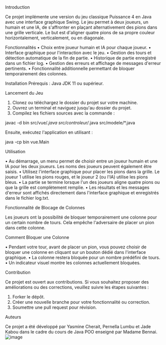 Introduction

Ce projet implémente une version du jeu classique Puissance 4 en Java avec une interface graphique Swing. 
Le jeu permet à deux joueurs, un humain et une IA, de s'affronter en plaçant alternativement des pions dans une grille verticale. 
Le but est d'aligner quatre pions de sa propre couleur horizontalement, verticalement, ou en diagonale.

Fonctionnalités
•	Choix entre joueur humain et IA pour chaque joueur.
•	Interface graphique pour l'interaction avec le jeu.
•	Gestion des tours et détection automatique de la fin de partie.
•	Historique de partie enregistré dans un fichier log.
•	Gestion des erreurs et affichage de messages d'erreur pertinents.
•	Fonctionnalité additionnelle permettant de bloquer temporairement des colonnes.

Installation
Prérequis : Java JDK 11 ou supérieur.

Lancement du Jeu

1.	Clonez ou téléchargez le dossier du projet sur votre machine.
2.	Ouvrez un terminal et naviguez jusqu'au dossier du projet.
3.	Compilez les fichiers sources avec la commande :

 javac -d bin src/vue/*.java src/controleur/*.java src/modele/*.java

Ensuite, exécutez l'application en utilisant :

java -cp bin vue.Main 

Utilisation

•	Au démarrage, un menu permet de choisir entre un joueur humain et une IA pour les deux joueurs. Les noms des joueurs peuvent également être saisis.
•	Utilisez l'interface graphique pour placer les pions dans la grille. Le joueur 1 utilise les pions rouges, et le joueur 2 (ou l'IA) utilise les pions bleus.
•	La partie se termine lorsque l'un des joueurs aligne quatre pions ou que la grille est complètement remplie.
•	Les résultats et les messages d'erreur sont affichés directement dans l'interface graphique et enregistrés dans le fichier log.txt.

Fonctionnalité de Blocage de Colonnes

Les joueurs ont la possibilité de bloquer temporairement une colonne pour un certain nombre de tours. 
Cela empêche l'adversaire de placer un pion dans cette colonne.

Comment Bloquer une Colonne

•	Pendant votre tour, avant de placer un pion, vous pouvez choisir de bloquer une colonne en cliquant sur un bouton dédié dans l'interface graphique.
•	La colonne restera bloquée pour un nombre prédéfini de tours.
•	Un indicateur visuel montre les colonnes actuellement bloquées.

Contribution

Ce projet est ouvert aux contributions. Si vous souhaitez proposer des améliorations ou des corrections, veuillez suivre les étapes suivantes :
1.	Forker le dépôt.
2.	Créer une nouvelle branche pour votre fonctionnalité ou correction.
3.	Soumettre une pull request pour révision.

Auteurs

Ce projet a été développé par Yasmine Cherait, Pernella Lumbu et Jade Kabou dans le cadre du cours de Java POO enseigné par Madame Bennai. 
![image](https://github.com/farahyasmine/Puissance4GAME/assets/125458656/28eba7f8-f7fd-4590-bbee-efab26a7a070)

